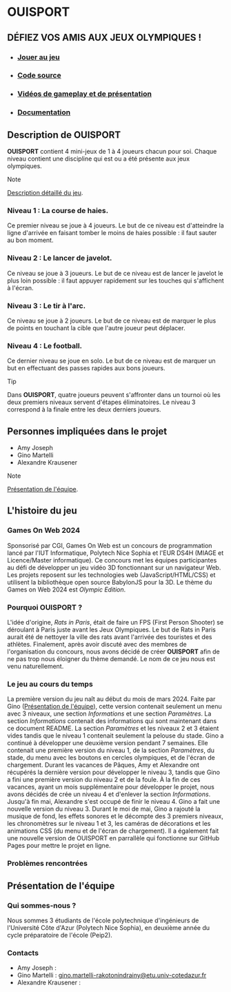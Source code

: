 # OUISPORT 
## DÉFIEZ VOS AMIS AUX JEUX OLYMPIQUES !
- ### [Jouer au jeu](https://ginosprod.github.io/OUISPORT/)
- ### [Code source](https://github.com/Ginosprod/OUISPORT)
- ### [Vidéos de gameplay et de présentation](https://github.com/Ginosprod/OUISPORT)
- ### [Documentation](https://github.com/gamesonweb/gow-olympic-edition-ouisport/blob/main/Documentation.md)

## Description de OUISPORT
**OUISPORT** contient 4 mini-jeux de 1 à 4 joueurs chacun pour soi. Chaque niveau contient une discipline qui est ou a été présente aux jeux olympiques.
> [!NOTE]
> [Description détaillé du jeu](https://github.com/gamesonweb/gow-olympic-edition-ouisport/blob/main/Documentation.md#description-d%C3%A9taill%C3%A9e-du-jeu-).

### Niveau 1 : La course de haies.
Ce premier niveau se joue à 4 joueurs. Le but de ce niveau est d'atteindre la ligne d'arrivée en faisant tomber le moins de haies possible : il faut sauter au bon moment.
### Niveau 2 : Le lancer de javelot.
Ce niveau se joue à 3 joueurs. Le but de ce niveau est de lancer le javelot le plus loin possible : il faut appuyer rapidement sur les touches qui s'affichent à l'écran.
### Niveau 3 : Le tir à l'arc.
Ce niveau se joue à 2 joueurs. Le but de ce niveau est de marquer le plus de points en touchant la cible que l'autre joueur peut déplacer.
### Niveau 4 : Le football.
Ce dernier niveau se joue en solo. Le but de ce niveau est de marquer un but en effectuant des passes rapides aux bons joueurs. 
> [!TIP]
> Dans **OUISPORT**, quatre joueurs peuvent s'affronter dans un tournoi où les deux premiers niveaux servent d'étapes éliminatoires. Le niveau 3 correspond à la finale entre les deux derniers joueurs.


## Personnes impliquées dans le projet
- Amy Joseph
- Gino Martelli
- Alexandre Krausener
> [!NOTE]
> [Présentation de l'équipe](https://github.com/gamesonweb/gow-olympic-edition-ouisport/blob/main/README.md#description-d%C3%A9taill%C3%A9-de-ouisport-).


## L'histoire du jeu

### Games On Web 2024
Sponsorisé par CGI, Games On Web est un concours de programmation lancé par l'IUT Informatique, Polytech Nice Sophia et l'EUR DS4H (MIAGE et Licence/Master informatique). Ce concours met les équipes participantes au défi de développer un jeu vidéo 3D fonctionnant sur un navigateur Web. Les projets reposent sur les technologies web (JavaScript/HTML/CSS) et utilisent la bibliothèque open source BabylonJS pour la 3D.
Le thème du Games on Web 2024 est _Olympic Edition_.

### Pourquoi OUISPORT ?
L'idée d'origine, _Rats in Paris_, était de faire un FPS (First Person Shooter) se déroulant à Paris juste avant les Jeux Olympiques. Le but de Rats in Paris aurait été de nettoyer la ville des rats avant l'arrivée des touristes et des athlètes.
Finalement, après avoir discuté avec des membres de l'organisation du concours, nous avons décidé de créer **OUISPORT** afin de ne pas trop nous éloigner du thème demandé. Le nom de ce jeu nous est venu naturellement.

### Le jeu au cours du temps
La première version du jeu naît au début du mois de mars 2024. Faite par Gino ([Présentation de l'équipe](https://github.com/gamesonweb/gow-olympic-edition-ouisport/blob/main/README.md#description-d%C3%A9taill%C3%A9-de-ouisport-)), cette version contenait seulement un menu avec 3 niveaux, une section _Informations_ et une section _Paramètres_. La section _Informations_ contenait des informations qui sont maintenant dans ce document README. La section _Paramètres_ et les niveaux 2 et 3 étaient vides tandis que le niveau 1 contenait seulement la pelouse du stade.
Gino a continué à développer une deuxième version pendant 7 semaines. Elle contenait une première version du niveau 1, de la section _Paramètres_, du stade, du menu avec les boutons en cercles olympiques, et de l'écran de chargement. 
Durant les vacances de Pâques, Amy et Alexandre ont récupérés la dernière version pour développer le niveau 3, tandis que Gino a fini une première version du niveau 2 et de la foule.
À la fin de ces vacances, ayant un mois supplémentaire pour développer le projet, nous avons décidés de crée un niveau 4 et d'enlever la section _Informations_. Jusqu'à fin mai, Alexandre s'est occupé de finir le niveau 4. Gino a fait une nouvelle version du niveau 3.
Durant le moi de mai, Gino a rajouté la musique de fond, les effets sonores et le décompte des 3 premiers niveaux, les chronomètres sur le niveau 1 et 3, les caméras de décorations et les animations CSS (du menu et de l'écran de chargement). Il a également fait une nouvelle version de OUISPORT en parrallèle qui fonctionne sur GitHub Pages pour mettre le projet en ligne.


### Problèmes rencontrées


## Présentation de l'équipe

### Qui sommes-nous ?
Nous sommes 3 étudiants de l'école polytechnique d'ingénieurs de l'Université Côte d'Azur (Polytech Nice Sophia), en deuxième année du cycle préparatoire de l'école (Peip2).

### Contacts
- Amy Joseph :
- Gino Martelli : gino.martelli-rakotonindrainy@etu.univ-cotedazur.fr
- Alexandre Krausener :








